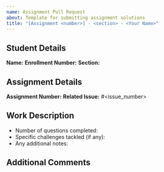 ```yaml
---
name: Assignment Pull Request
about: Template for submitting assignment solutions
title: "[Assignment <number>] - <section> - <Your Name>"
---
```


## Student Details
**Name:** 
**Enrollment Number:** 
**Section:** 

## Assignment Details
**Assignment Number:** 
**Related Issue:** #<issue_number>

## Work Description
<!-- Describe what you have done in this submission -->
- Number of questions completed: 
- Specific challenges tackled (if any):
- Any additional notes:

## Additional Comments
<!-- Add any additional comments or context about your submission -->
